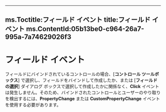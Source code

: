 
---
ms.Toctitle:フィールド イベント
title:フィールド イベント
ms.ContentId:05b13be0-c964-26a7-995a-7a74629026f3
---
# フィールド イベント





フィールドにバインドされているコントロールの場合、[**コントロール ツールボックス**] で選択し、フィールドをバインドして作成したか、または [**フィールドの選択**] ダイアログ ボックスで選択して作成したかに関係なく、**Click** イベントは発生しません。そのため、バインドされたコントロールとユーザーのやり取りを検出するには、**PropertyChange** または **CustomPropertyChange** イベントを使用する必要があります。



